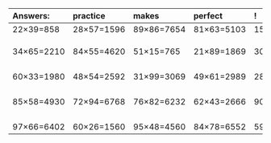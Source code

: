 | Answers: | practice | makes | perfect | ! |
| :--- | :--- | :--- | :--- | :--- |
| 22×39=858 | 28×57=1596 | 89×86=7654 | 81×63=5103 | 15×89=1335 | 
|   |   |   |   |   | 
|   |   |   |   |   | 
|   |   |   |   |   | 
| 34×65=2210 | 84×55=4620 | 51×15=765 | 21×89=1869 | 30×44=1320 | 
|   |   |   |   |   | 
|   |   |   |   |   | 
|   |   |   |   |   | 
|   |   |   |   |   | 
| 60×33=1980 | 48×54=2592 | 31×99=3069 | 49×61=2989 | 28×53=1484 | 
|   |   |   |   |   | 
|   |   |   |   |   | 
|   |   |   |   |   | 
|   |   |   |   |   | 
| 85×58=4930 | 72×94=6768 | 76×82=6232 | 62×43=2666 | 90×91=8190 | 
|   |   |   |   |   | 
|   |   |   |   |   | 
|   |   |   |   |   | 
|   |   |   |   |   | 
| 97×66=6402 | 60×26=1560 | 95×48=4560 | 84×78=6552 | 59×74=4366 | 
